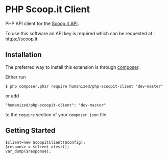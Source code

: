 # PHP Scoop.it Client
PHP API client for the [Scoop.it API](https://www.scoop.it/dev/api/1/intro).

To use this software an API key is required which can be requested at : https://scoop.it.

## Installation

The preferred way to install this extension is through [composer](http://getcomposer.org/download/).

Either run

```
$ php composer.phar require humanized/php-scoopit-client "dev-master"
```

or add

```
"humanized/php-scoopit-client": "dev-master"
```

to the ```require``` section of your `composer.json` file.

## Getting Started

```
$client=new ScoopitClient($config);
$response = $client->test();
var_dump($response);
```

